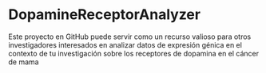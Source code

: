 # DopamineReceptorAnalyzer
Este proyecto en GitHub puede servir como un recurso valioso para otros investigadores interesados en analizar datos de expresión génica en el contexto de tu investigación sobre los receptores de dopamina en el cáncer de mama
